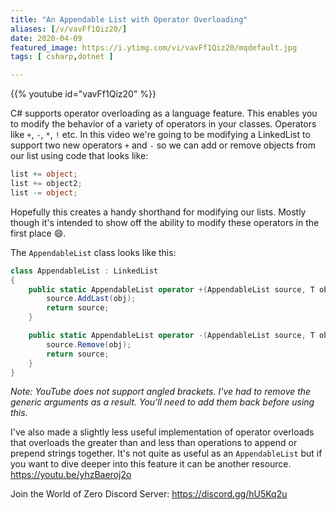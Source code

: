 ```yaml
---
title: "An Appendable List with Operator Overloading"
aliases: [/v/vavFf1Qiz20/]
date: 2020-04-09
featured_image: https://i.ytimg.com/vi/vavFf1Qiz20/mqdefault.jpg
tags: [ csharp,dotnet ]

---
```


{{% youtube id="vavFf1Qiz20" %}}

C# supports operator overloading as a language feature. This enables you to modify the behavior of a variety of operators in your classes. Operators like `+`, `-`, `*`, `!` etc. In this video we're going to be modifying a LinkedList to support two new operators `+` and `-` so we can add or remove objects from our list using code that looks like:

```csharp
list += object;
list += object2;
list -= object;
```

Hopefully this creates a handy shorthand for modifying our lists. Mostly though it's intended to show off the ability to modify these operators in the first place 😄.

The `AppendableList` class looks like this:

```csharp
class AppendableList : LinkedList
{
    public static AppendableList operator +(AppendableList source, T obj) {
        source.AddLast(obj);
        return source;
    }

    public static AppendableList operator -(AppendableList source, T obj) {
        source.Remove(obj);
        return source;
    }
}
```

*Note: YouTube does not support angled brackets. I've had to remove the generic arguments as a result. You'll need to add them back before using this.*

I've also made a slightly less useful implementation of operator overloads that overloads the greater than and less than operations to append or prepend strings together. It's not quite as useful as an `AppendableList` but if you want to dive deeper into this feature it can be another resource. https://youtu.be/yhzBaeroj2o

Join the World of Zero Discord Server: https://discord.gg/hU5Kq2u